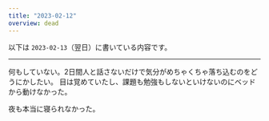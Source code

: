 ```yaml
---
title: "2023-02-12"
overview: dead
---
```


以下は `2023-02-13`（翌日）に書いている内容です。

---

何もしていない。2日間人と話さないだけで気分がめちゃくちゃ落ち込むのをどうにかしたい。
目は覚めていたし、課題も勉強もしないといけないのにベッドから動けなかった。

夜も本当に寝られなかった。
